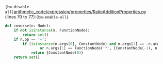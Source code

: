 `{bm-disable-all}`[arithmetic_code/expression/properties/RatioAdditionProperties.py](arithmetic_code/expression/properties/RatioAdditionProperties.py) (lines 70 to 77):`{bm-enable-all}`

```python
def inverse(n: Node):
    if not isinstance(n, FunctionNode):
        return set()
    if n.op == '+':
        if (isinstance(n.args[0], ConstantNode) and n.args[1] == -n.args[0])\
                or n.args[1] == FunctionNode('*', [ConstantNode(-1), n.args[0]]):
            return {ConstantNode(0)}
    return set()
```